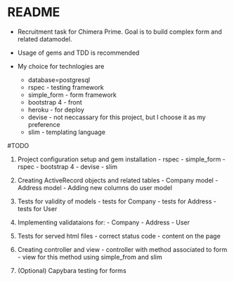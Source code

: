 # README

* Recruitment task for Chimera Prime. Goal is to build complex form and related datamodel.

* Usage of gems and TDD is recommended

* My choice for technlogies are
  - database=postgresql
  - rspec - testing framework
  - simple_form - form framework
  - bootstrap 4 - front
  - heroku - for deploy
  - devise - not neccassary for this project, but I choose it as my preference
  - slim - templating language

#TODO

  1. Project configuration setup and gem installation
    - rspec
    - simple_form
    - rspec
    - bootstrap 4
    - devise
    - slim

  2. Creating ActiveRecord objects and related tables
    - Company model
    - Address model
    - Adding new columns do user model

  3. Tests for validity of models
    - tests for Company
    - tests for Address
    - tests for User 

  4. Implementing validataions for:
    - Company
    - Address
    - User

  5. Tests for served html files
    - correct status code
    - content on the page

  6. Creating controller and view
    - controller with method associated to form
    - view for this method using simple_from and slim

  7. (Optional) Capybara testing for forms


